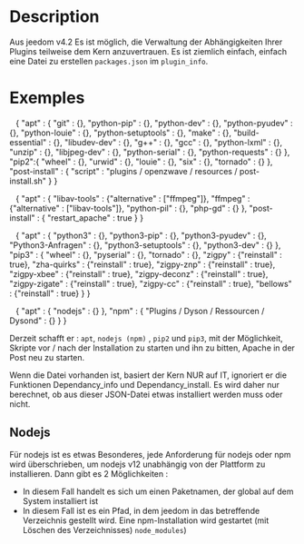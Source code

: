 # Description


Aus jeedom v4.2 Es ist möglich, die Verwaltung der Abhängigkeiten Ihrer Plugins teilweise dem Kern anzuvertrauen. Es ist ziemlich einfach, einfach eine Datei zu erstellen ``packages.json`` im ``plugin_info``.


# Exemples

`` ``
{
  "apt" : {
    "git" : {},
    "python-pip" : {},
    "python-dev" : {},
    "python-pyudev" : {},
    "python-louie" : {},
    "python-setuptools" : {},
    "make" : {},
    "build-essential" : {},
    "libudev-dev" : {},
    "g++" : {},
    "gcc" : {},
    "python-lxml" : {},
    "unzip" : {},
    "libjpeg-dev" : {},
    "python-serial" : {},
    "python-requests" : {}
  },
  "pip2":{
    "wheel" : {},
    "urwid" : {},
    "louie" : {},
    "six" : {},
    "tornado" : {}
  },
  "post-install" : {
    "script" : "plugins / openzwave / resources / post-install.sh"
  }
}
`` ``


`` ``
{
  "apt" : {
    "libav-tools" : {"alternative" : ["ffmpeg"]},
    "ffmpeg" : {"alternative" : ["libav-tools"]},
    "python-pil" : {},
    "php-gd" : {}
  },
  "post-install" : {
    "restart_apache" : true
  }
}
`` ``


`` ``
{
  "apt" : {
    "python3" : {},
    "python3-pip" : {},
    "python3-pyudev" : {},
    "Python3-Anfragen" : {},
    "python3-setuptools" : {},
    "python3-dev" : {}
  },
  "pip3" : {
    "wheel" : {},
    "pyserial" : {},
    "tornado" : {},
    "zigpy" : {"reinstall" : true},
    "zha-quirks" : {"reinstall" : true},
    "zigpy-znp" : {"reinstall" : true},
    "zigpy-xbee" : {"reinstall" : true},
    "zigpy-deconz" : {"reinstall" : true},
    "zigpy-zigate" : {"reinstall" : true},
    "zigpy-cc" : {"reinstall" : true},
    "bellows" : {"reinstall" : true}
  }
}
`` ``

`` ``
{
  "apt" : {
    "nodejs" : {}
  },
  "npm" : {
    "Plugins / Dyson / Ressourcen / Dysond"  : {}
  }
}
`` ``

Derzeit schafft er : ``apt``, ``nodejs (npm)`` , ``pip2`` und ``pip3``, mit der Möglichkeit, Skripte vor / nach der Installation zu starten und ihn zu bitten, Apache in der Post neu zu starten.

Wenn die Datei vorhanden ist, basiert der Kern NUR auf IT, ignoriert er die Funktionen Dependancy_info und Dependancy_install. Es wird daher nur berechnet, ob aus dieser JSON-Datei etwas installiert werden muss oder nicht.

## Nodejs

Für nodejs ist es etwas Besonderes, jede Anforderung für nodejs oder npm wird überschrieben, um nodejs v12 unabhängig von der Plattform zu installieren. Dann gibt es 2 Möglichkeiten : 

- In diesem Fall handelt es sich um einen Paketnamen, der global auf dem System installiert ist
- In diesem Fall ist es ein Pfad, in dem jeedom in das betreffende Verzeichnis gestellt wird. Eine npm-Installation wird gestartet (mit Löschen des Verzeichnisses) ``node_modules``)


